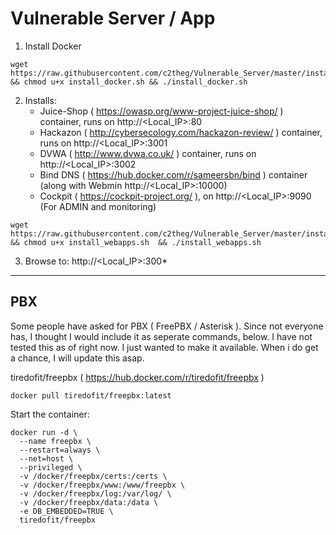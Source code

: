 # Vulnerable Server / App

1) Install Docker

```
wget https://raw.githubusercontent.com/c2theg/Vulnerable_Server/master/install_docker.sh && chmod u+x install_docker.sh && ./install_docker.sh
```

2) Installs:
    * Juice-Shop ( https://owasp.org/www-project-juice-shop/ ) container, runs on http://<Local_IP>:80
    * Hackazon ( http://cybersecology.com/hackazon-review/ ) container, runs on http://<Local_IP>:3001
    * DVWA ( http://www.dvwa.co.uk/ ) container, runs on http://<Local_IP>:3002
    * Bind DNS ( https://hub.docker.com/r/sameersbn/bind ) container (along with Webmin http://<Local_IP>:10000) 
    * Cockpit ( https://cockpit-project.org/ ), on http://<Local_IP>:9090  (For ADMIN and monitoring)

```
wget https://raw.githubusercontent.com/c2theg/Vulnerable_Server/master/install_webapps.sh && chmod u+x install_webapps.sh  && ./install_webapps.sh
```

3) Browse to: http://<Local_IP>:300*

<hr>

<h2>PBX</h2>

Some people have asked for PBX ( FreePBX / Asterisk ). Since not everyone has, I thought I would include it as seperate commands, below. I have not tested this as of right now. I just wanted to make it available. When i do get a chance, I will update this asap. 

tiredofit/freepbx ( https://hub.docker.com/r/tiredofit/freepbx )

```
docker pull tiredofit/freepbx:latest
```

Start the container: 

```
docker run -d \
  --name freepbx \
  --restart=always \
  --net=host \
  --privileged \
  -v /docker/freepbx/certs:/certs \
  -v /docker/freepbx/www:/www/freepbx \
  -v /docker/freepbx/log:/var/log/ \
  -v /docker/freepbx/data:/data \
  -e DB_EMBEDDED=TRUE \
  tiredofit/freepbx
```
